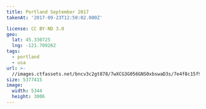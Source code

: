 ```yaml
---
title: Portland September 2017
takenAt: '2017-09-23T12:50:02.000Z'

license: CC BY-ND 3.0
geo:
  lat: 45.330725
  lng: -121.709262
tags:
  - portland
  - usa
url: >-
  //images.ctfassets.net/bncv3c2gt878/7wXCG3G056GNS0xbswaD3s/7e4f8c15f9b2daad295ecd9ff689d4af/portland-september-2017_37060584760_o
size: 5377415
image:
  width: 5344
  height: 3006
---
```

